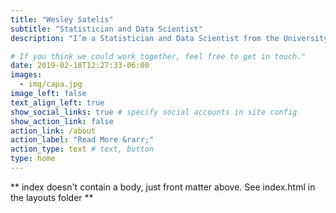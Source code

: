 ```yaml
---
title: "Wesley Satelis"
subtitle: "Statistician and Data Scientist"
description: "I’m a Statistician and Data Scientist from the University of Campinas, with experience in applying statistical techniques in the fields of medicine, biology, agriculture and the environment, and finance. Fascinated by solutions to problems of social and scientific importance, I try to disseminate knowledge on data analysis, with a focus on consolidated methods and reproducibility."

# If you think we could work together, feel free to get in touch."
date: 2019-02-18T12:27:33-06:00
images:
  - img/capa.jpg
image_left: false
text_align_left: true
show_social_links: true # specify social accounts in site config
show_action_link: false
action_link: /about
action_label: "Read More &rarr;"
action_type: text # text, button
type: home
---
```


** index doesn't contain a body, just front matter above.
See index.html in the layouts folder **
